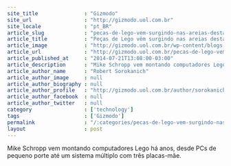 ```yaml
---
site_title               : "Gizmodo"
site_url                 : "http://gizmodo.uol.com.br"
site_locale              : "pt_BR"
article_slug             : "pecas-de-lego-vem-surgindo-nas-areias-desta-praia-por-17-anos"
article_title            : "Peças de Lego vêm surgindo nas areias desta praia por 17 anos"
article_image            : "http://gizmodo.uol.com.br/wp-content/blogs.dir/8/files/2014/07/lego-beach-1.jpg"
article_url              : "http://gizmodo.uol.com.br/pecas-de-lego-vem-surgindo-nas-areias-desta-praia-por-17-anos/"
article_published_at     : "2014-07-21T13:08:00-03:00"
article_description      : "Mike Schropp vem montando computadores Lego há anos, desde PCs de pequeno porte até um sistema múltiplo com três placas-mãe."
article_author_name      : "Robert Sorokanich"
article_author_image     : null
article_author_biography : null
article_author_profile   : "http://gizmodo.uol.com.br/author/sorokanich/"
article_author_facebook  : null
article_author_twitter   : null
category                 : ['technology']
tags                     : ['Gizmodo']
permalink                : "/:categories/pecas-de-lego-vem-surgindo-nas-areias-desta-praia-por-17-anos/"
layout                   : post
---
```


Mike Schropp vem montando computadores Lego há anos, desde PCs de pequeno porte até um sistema múltiplo com três placas-mãe.
